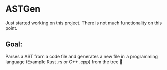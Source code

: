 # ASTGen
Just started working on this project. There is not much functionality on this point.

## Goal:
Parses a AST from a code file and generates a new file in a programming language (Example Rust .rs or C++ .cpp) from the tree 🌳
